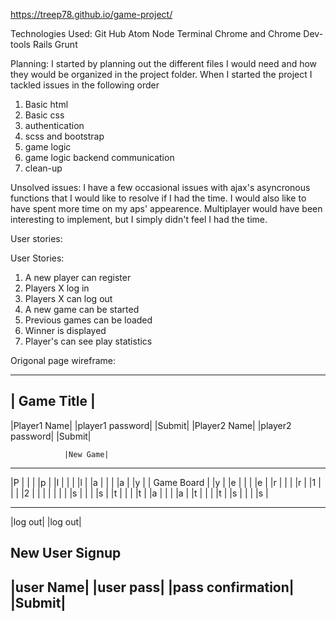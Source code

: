 https://treep78.github.io/game-project/

Technologies Used:
Git Hub
Atom
Node
Terminal
Chrome and Chrome Dev-tools
Rails
Grunt

Planning:
I started by planning out the different files I would need and how they would be organized in the project folder. When I started the project I tackled issues in the following order
1. Basic html
2. Basic css
3. authentication
4. scss and bootstrap
5. game logic
6. game logic backend communication
7. clean-up

Unsolved issues:
I have a few occasional issues with ajax's asyncronous functions that I would like to resolve if I had the time. I would also like to have spent more time on my aps' appearence. Multiplayer would have been interesting to implement, but I simply didn't feel I had the time.

User stories:

User Stories:

1. A new player can register
2. Players X log in
3. Players X can log out
4. A new game can be started
5. Previous games can be loaded
6. Winner is displayed
7. Player's can see play statistics

Origonal page wireframe:

------------------------------------------
|              Game Title                 |
------------------------------------------
|Player1 Name| |player1 password| |Submit|
|Player2 Name| |player2 password| |Submit|

                |New Game|
-------- ------------------------ --------
|P     | |                      | |p     |
|l     | |                      | |l     |
|a     | |                      | |a     |
|y     | |      Game Board      | |y     |
|e     | |                      | |e     |
|r     | |                      | |r     |
|1     | |                      | |2     |
|      | |                      | |      |
|s     | |                      | |s     |
|t     | |                      | |t     |
|a     | |                      | |a     |
|t     | |                      | |t     |
|s     | |                      | |s     |
-------- ------------------------ --------
|log out|                        |log out|

New User Signup
-----------------------
|user Name| |user pass| |pass confirmation|
|Submit|
------------------------------------------
